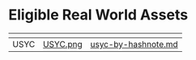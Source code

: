 # Eligible Real World Assets

<table data-view="cards"><thead><tr><th></th><th data-hidden data-card-cover data-type="files"></th><th data-hidden data-card-target data-type="content-ref"></th></tr></thead><tbody><tr><td>USYC</td><td><a href="../../.gitbook/assets/USYC.png">USYC.png</a></td><td><a href="usyc-by-hashnote.md">usyc-by-hashnote.md</a></td></tr></tbody></table>

